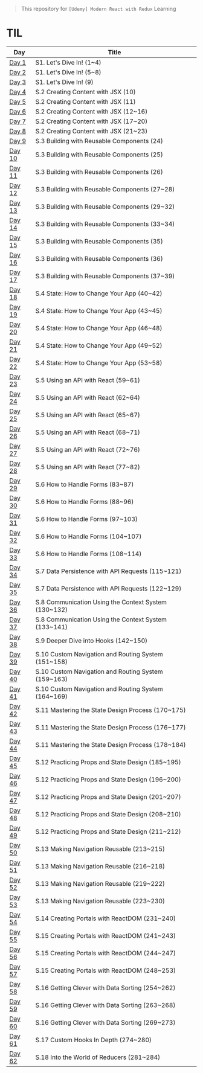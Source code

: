 > This repository for `[Udemy] Modern React with Redux` Learning

# TIL

| Day                            | Title                                                |
| ------------------------------ | ---------------------------------------------------- |
| [Day 1](./markdown/221230.md)  | S1. Let's Dive In! (1~4)                             |
| [Day 2](./markdown/221231.md)  | S1. Let's Dive In! (5~8)                             |
| [Day 3](./markdown/230101.md)  | S1. Let's Dive In! (9)                               |
| [Day 4](./markdown/230102.md)  | S.2 Creating Content with JSX (10)                   |
| [Day 5](./markdown/230103.md)  | S.2 Creating Content with JSX (11)                   |
| [Day 6](./markdown/230104.md)  | S.2 Creating Content with JSX (12~16)                |
| [Day 7](./markdown/230105.md)  | S.2 Creating Content with JSX (17~20)                |
| [Day 8](./markdown/230106.md)  | S.2 Creating Content with JSX (21~23)                |
| [Day 9](./markdown/230107.md)  | S.3 Building with Reusable Components (24)           |
| [Day 10](./markdown/230108.md) | S.3 Building with Reusable Components (25)           |
| [Day 11](./markdown/230109.md) | S.3 Building with Reusable Components (26)           |
| [Day 12](./markdown/230110.md) | S.3 Building with Reusable Components (27~28)        |
| [Day 13](./markdown/230111.md) | S.3 Building with Reusable Components (29~32)        |
| [Day 14](./markdown/230112.md) | S.3 Building with Reusable Components (33~34)        |
| [Day 15](./markdown/230113.md) | S.3 Building with Reusable Components (35)           |
| [Day 16](./markdown/230114.md) | S.3 Building with Reusable Components (36)           |
| [Day 17](./markdown/230115.md) | S.3 Building with Reusable Components (37~39)        |
| [Day 18](./markdown/230116.md) | S.4 State: How to Change Your App (40~42)            |
| [Day 19](./markdown/230117.md) | S.4 State: How to Change Your App (43~45)            |
| [Day 20](./markdown/230118.md) | S.4 State: How to Change Your App (46~48)            |
| [Day 21](./markdown/230119.md) | S.4 State: How to Change Your App (49~52)            |
| [Day 22](./markdown/230120.md) | S.4 State: How to Change Your App (53~58)            |
| [Day 23](./markdown/230121.md) | S.5 Using an API with React (59~61)                  |
| [Day 24](./markdown/230122.md) | S.5 Using an API with React (62~64)                  |
| [Day 25](./markdown/230123.md) | S.5 Using an API with React (65~67)                  |
| [Day 26](./markdown/230124.md) | S.5 Using an API with React (68~71)                  |
| [Day 27](./markdown/230125.md) | S.5 Using an API with React (72~76)                  |
| [Day 28](./markdown/230126.md) | S.5 Using an API with React (77~82)                  |
| [Day 29](./markdown/230127.md) | S.6 How to Handle Forms (83~87)                      |
| [Day 30](./markdown/230128.md) | S.6 How to Handle Forms (88~96)                      |
| [Day 31](./markdown/230129.md) | S.6 How to Handle Forms (97~103)                     |
| [Day 32](./markdown/230130.md) | S.6 How to Handle Forms (104~107)                    |
| [Day 33](./markdown/230131.md) | S.6 How to Handle Forms (108~114)                    |
| [Day 34](./markdown/230201.md) | S.7 Data Persistence with API Requests (115~121)     |
| [Day 35](./markdown/230202.md) | S.7 Data Persistence with API Requests (122~129)     |
| [Day 36](./markdown/230203.md) | S.8 Communication Using the Context System (130~132) |
| [Day 37](./markdown/230204.md) | S.8 Communication Using the Context System (133~141) |
| [Day 38](./markdown/230205.md) | S.9 Deeper Dive into Hooks (142~150)                 |
| [Day 39](./markdown/230206.md) | S.10 Custom Navigation and Routing System (151~158)  |
| [Day 40](./markdown/230207.md) | S.10 Custom Navigation and Routing System (159~163)  |
| [Day 41](./markdown/230208.md) | S.10 Custom Navigation and Routing System (164~169)  |
| [Day 42](./markdown/230209.md) | S.11 Mastering the State Design Process (170~175)    |
| [Day 43](./markdown/230210.md) | S.11 Mastering the State Design Process (176~177)    |
| [Day 44](./markdown/230211.md) | S.11 Mastering the State Design Process (178~184)    |
| [Day 45](./markdown/230212.md) | S.12 Practicing Props and State Design (185~195)     |
| [Day 46](./markdown/230213.md) | S.12 Practicing Props and State Design (196~200)     |
| [Day 47](./markdown/230214.md) | S.12 Practicing Props and State Design (201~207)     |
| [Day 48](./markdown/230215.md) | S.12 Practicing Props and State Design (208~210)     |
| [Day 49](./markdown/230216.md) | S.12 Practicing Props and State Design (211~212)     |
| [Day 50](./markdown/230217.md) | S.13 Making Navigation Reusable (213~215)            |
| [Day 51](./markdown/230218.md) | S.13 Making Navigation Reusable (216~218)            |
| [Day 52](./markdown/230219.md) | S.13 Making Navigation Reusable (219~222)            |
| [Day 53](./markdown/230220.md) | S.13 Making Navigation Reusable (223~230)            |
| [Day 54](./markdown/230221.md) | S.14 Creating Portals with ReactDOM (231~240)        |
| [Day 55](./markdown/230222.md) | S.15 Creating Portals with ReactDOM (241~243)        |
| [Day 56](./markdown/230223.md) | S.15 Creating Portals with ReactDOM (244~247)        |
| [Day 57](./markdown/230224.md) | S.15 Creating Portals with ReactDOM (248~253)        |
| [Day 58](./markdown/230225.md) | S.16 Getting Clever with Data Sorting (254~262)      |
| [Day 59](./markdown/230226.md) | S.16 Getting Clever with Data Sorting (263~268)      |
| [Day 60](./markdown/230227.md) | S.16 Getting Clever with Data Sorting (269~273)      |
| [Day 61](./markdown/230228.md) | S.17 Custom Hooks In Depth (274~280)                 |
| [Day 62](./markdown/230301.md) | S.18 Into the World of Reducers (281~284)            |
